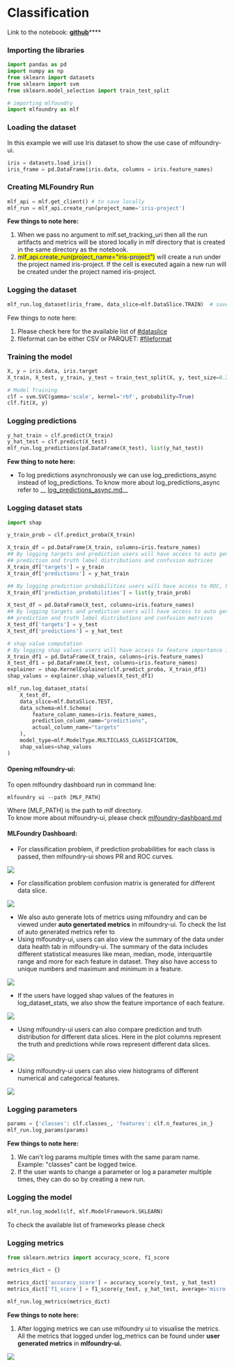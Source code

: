 # Classification

Link to the notebook: [**github**](https://github.com/truefoundry/mlfoundry-examples/blob/main/examples/sklearn/iris_train.ipynb)****

### Importing the libraries

```python
import pandas as pd
import numpy as np
from sklearn import datasets
from sklearn import svm
from sklearn.model_selection import train_test_split

# importing mlfoundry
import mlfoundry as mlf
```

### Loading the dataset

In this example we will use Iris dataset to show the use case of mlfoundry-ui.&#x20;

```python
iris = datasets.load_iris()
iris_frame = pd.DataFrame(iris.data, columns = iris.feature_names)
```



### Creating MLFoundry Run

```python
mlf_api = mlf.get_client() # to save locally
mlf_run = mlf_api.create_run(project_name='iris-project')
```

**Few things to note here:**

1. When we pass no argument to mlf.set\_tracking\_uri then all the run artifacts and metrics will be stored locally in mlf directory that is created in the same directory as the notebook.
2. <mark style="color:blue;">mlf\_api.create\_run(project\_name="iris-project")</mark> will create a run under the project named iris-project. If the cell is executed again a new run will be created under the project named iris-project.

### Logging the dataset

```python
mlf_run.log_dataset(iris_frame, data_slice=mlf.DataSlice.TRAIN)  # saves in parquet format
```

Few things to note here:

1. Please check here for the available list of [#dataslice](../mlfoundry/enums.md#dataslice "mention")
2. fileformat can be either CSV or PARQUET: [#fileformat](../mlfoundry/enums.md#fileformat "mention")

### Training the model

```python
X, y = iris.data, iris.target
X_train, X_test, y_train, y_test = train_test_split(X, y, test_size=0.2)

# Model Training
clf = svm.SVC(gamma='scale', kernel='rbf', probability=True)
clf.fit(X, y)
```

### Logging predictions

```python
y_hat_train = clf.predict(X_train)
y_hat_test = clf.predict(X_test)
mlf_run.log_predictions(pd.DataFrame(X_test), list(y_hat_test))
```

**Few thing to note here:**

* To log predictions asynchronously we can use log\_predictions\_async instead of log\_predictions. To know more about log\_predictions\_async refer to __ [log\_predictions\_async.md](../mlfoundry/mlfoundryrun/log\_predictions\_async.md "mention")__

### Logging dataset stats

```python
import shap

y_train_prob = clf.predict_proba(X_train)

X_train_df = pd.DataFrame(X_train, columns=iris.feature_names)
## By logging targets and prediction users will have access to auto generated metrics,
## prediction and truth label distributions and confusion matrices
X_train_df['targets'] = y_train
X_train_df['predictions'] = y_hat_train

## By logging prediction probabilities users will have access to ROC, PR curve
X_train_df['prediction_probabilities'] = list(y_train_prob)

X_test_df = pd.DataFrame(X_test, columns=iris.feature_names)
## By logging targets and prediction users will have access to auto generated metrics,
## prediction and truth label distributions and confusion matrices
X_test_df['targets'] = y_test
X_test_df['predictions'] = y_hat_test

# shap value computation
# By logging shap values users will have access to feature importance in the mlfoundry-ui
X_train_df1 = pd.DataFrame(X_train, columns=iris.feature_names)
X_test_df1 = pd.DataFrame(X_test, columns=iris.feature_names)
explainer = shap.KernelExplainer(clf.predict_proba, X_train_df1)
shap_values = explainer.shap_values(X_test_df1)

mlf_run.log_dataset_stats(
    X_test_df,
    data_slice=mlf.DataSlice.TEST,
    data_schema=mlf.Schema(
        feature_column_names=iris.feature_names,
        prediction_column_name="predictions",
        actual_column_name="targets"
    ),
    model_type=mlf.ModelType.MULTICLASS_CLASSIFICATION,
    shap_values=shap_values
)

```

#### Opening mlfoundry-ui:

To open mlfoundry dashboard run in command line:&#x20;

```
mlfoundry ui --path [MLF_PATH]
```

Where \[MLF\_PATH] is the path to mlf directory. \
To know more about mlfoundry-ui, please check [mlfoundry-dashboard.md](../../mlfoundry-dashboard.md "mention")



#### MLFoundry Dashboard:

* For classification problem, if prediction probabilities for each class is passed, then mlfoundry-ui shows PR and ROC curves.

![](<../../.gitbook/assets/Screenshot from 2021-12-22 17-30-31.png>)

* For classification problem confusion matrix is generated for different data slice.

![](<../../.gitbook/assets/Screenshot from 2021-12-24 02-03-49.png>)

* We also auto generate lots of metrics using mlfoundry and can be viewed under **auto genertated metrics** in mlfoundry-ui. To check the list of auto generated metrics refer to&#x20;
* Using mlfoundry-ui, users can also view the summary of the data under data health tab in mlfoundry-ui. The summary of the data includes different statistical measures like mean, median, mode, interquartile range and more for each feature in dataset. They also have access to unique numbers and maximum and minimum in a feature.

![](<../../.gitbook/assets/Screenshot from 2021-12-22 17-41-20.png>)

* If the users have logged shap values of the features in log\_dataset\_stats, we also show the feature importance of each feature.

![](<../../.gitbook/assets/Screenshot from 2021-12-24 02-12-54.png>)

* Using mlfoundry-ui users can also compare prediction and truth distribution for different data slices. Here in the plot columns represent the truth and predictions while rows represent different data slices.

![](<../../.gitbook/assets/Screenshot from 2021-12-24 01-49-31.png>)

* Using mlfoundry-ui users can also view histograms of different numerical and categorical features.

![](<../../.gitbook/assets/Screenshot from 2021-12-22 17-45-31.png>)

### Logging parameters

```python
params = {'classes': clf.classes_, 'features': clf.n_features_in_}
mlf_run.log_params(params)
```

**Few things to note here:**

1. We can't log params multiple times with the same param name. Example: "classes" cant be logged twice.
2. If the user wants to change a parameter or log a parameter multiple times, they can do so by creating a new run.

### Logging the model

```python
mlf_run.log_model(clf, mlf.ModelFramework.SKLEARN)
```

To check the available list of frameworks please check&#x20;

### Logging metrics

```python
from sklearn.metrics import accuracy_score, f1_score

metrics_dict = {}

metrics_dict['accuracy_score'] = accuracy_score(y_test, y_hat_test)
metrics_dict['f1_score'] = f1_score(y_test, y_hat_test, average='micro')

mlf_run.log_metrics(metrics_dict)
```

**Few things to note here:**

1. After logging metrics we can use mlfoundry ui to visualise the metrics. All the metrics that logged under log\_metrics can be found under **user generated metrics** in **mlfoundry-ui.**

![](<../../.gitbook/assets/Screenshot from 2021-12-22 17-16-21.png>)
